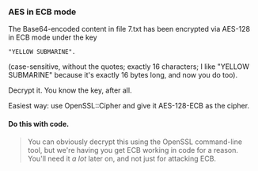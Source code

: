 ### AES in ECB mode

The Base64-encoded content in file 7.txt has been encrypted via AES-128 in ECB mode under the key

```
"YELLOW SUBMARINE".
```

(case-sensitive, without the quotes; exactly 16 characters; I like "YELLOW SUBMARINE" because it's exactly 16 bytes long, and now you do too).

Decrypt it. You know the key, after all.

Easiest way: use OpenSSL::Cipher and give it AES-128-ECB as the cipher.

#### Do this with code.

> You can obviously decrypt this using the OpenSSL command-line tool, but we're having you get ECB working in code for a reason. You'll need it *a lot* later on, and not just for attacking ECB.
